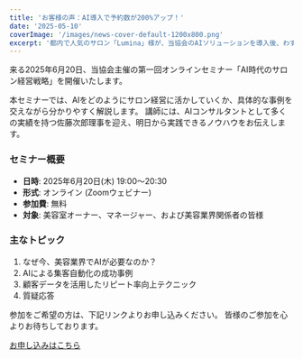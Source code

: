 ```yaml
---
title: 'お客様の声：AI導入で予約数が200%アップ！'
date: '2025-05-10'
coverImage: '/images/news-cover-default-1200x800.png'
excerpt: '都内で人気のサロン「Lumina」様が、当協会のAIソリューションを導入後、わずか3ヶ月で予約数を2倍に伸ばした成功事例をご紹介します。'
---
```


来る2025年6月20日、当協会主催の第一回オンラインセミナー「AI時代のサロン経営戦略」を開催いたします。

本セミナーでは、AIをどのようにサロン経営に活かしていくか、具体的な事例を交えながら分かりやすく解説します。
講師には、AIコンサルタントとして多くの実績を持つ佐藤次郎理事を迎え、明日から実践できるノウハウをお伝えします。

### セミナー概要
- **日時**: 2025年6月20日(木) 19:00〜20:30
- **形式**: オンライン (Zoomウェビナー)
- **参加費**: 無料
- **対象**: 美容室オーナー、マネージャー、および美容業界関係者の皆様

### 主なトピック
1. なぜ今、美容業界でAIが必要なのか？
2. AIによる集客自動化の成功事例
3. 顧客データを活用したリピート率向上テクニック
4. 質疑応答

参加をご希望の方は、下記リンクよりお申し込みください。
皆様のご参加を心よりお待ちしております。

[お申し込みはこちら](#) <!-- ダミーリンク --> 
